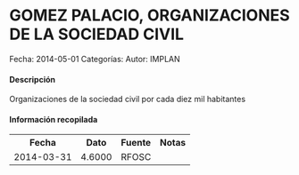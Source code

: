 GOMEZ PALACIO, ORGANIZACIONES DE LA SOCIEDAD CIVIL
=====

Fecha: 2014-05-01
Categorías: 
Autor: IMPLAN

#### Descripción

Organizaciones de la sociedad civil por cada diez mil habitantes

#### Información recopilada

<table class="table table-hover table-bordered">
  <tr><th>Fecha</th><th>Dato</th><th>Fuente</th><th>Notas</th></tr>
  <tr><td>2014-03-31</td><td>4.6000</td><td>RFOSC</td><td></td></tr>
</table>
